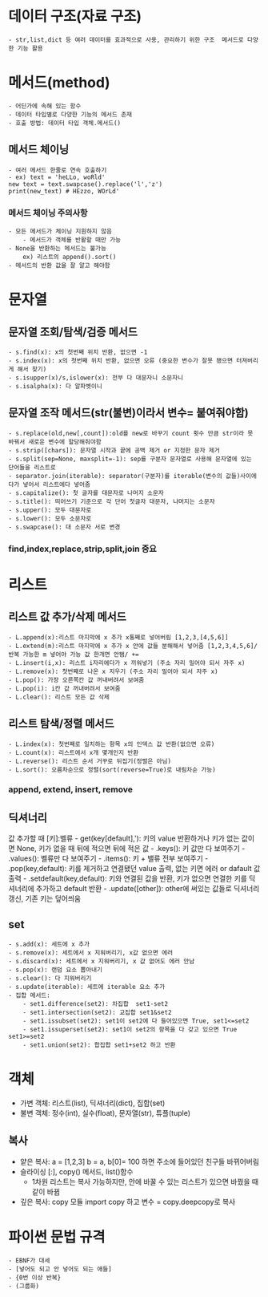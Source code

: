 # 데이터 구조(자료 구조)
    - str,list,dict 등 여러 데이터를 효과적으로 사용, 관리하기 위한 구조  메서드로 다양한 기능 활용
# 메서드(method)
    - 어딘가에 속해 있는 함수
    - 데이터 타입별로 다양한 기능의 메서드 존재
    - 호출 방법: 데이터 타입 객체.메서드()
## 메서드 체이닝
    - 여러 메서드 한줄로 연속 호출하기
    - ex) text = 'heLLo, woRld'  
    new text = text.swapcase().replace('l','z')  
    print(new_text) # HEzzo, WOrLd'
### 메서드 체이닝 주의사항
    - 모든 메서드가 체이닝 지원하지 않음
        - 메서드가 객체를 반활할 때만 가능
    - None을 반환하는 메서드는 불가능
        ex) 리스트의 append().sort()
    - 메서드의 반환 값을 잘 알고 해야함
# 문자열
## 문자열 조회/탐색/검증 메서드
    - s.find(x): x의 첫번째 위치 반환, 없으면 -1 
    - s.index(x): x의 첫번째 위치 반환, 없으면 오류 (중요한 변수가 잘못 됐으면 터져버리게 해서 찾기)
    - s.isupper(x)/s,islower(x): 전부 다 대문자니 소문자니
    - s.isalpha(x): 다 알파벳이니
## 문자열 조작 메서드(str(불변)이라서 변수= 붙여줘야함)
    - s.replace(old,new[,count]):old를 new로 바꾸기 count 횟수 만큼 str이라 못 바꿔서 새로운 변수에 할당해줘야함
    - s.strip([chars]): 문자열 시작과 끝에 공백 제거 or 지정한 문자 제거
    - s.split(sep=None, maxsplit=-1): sep를 구분자 문자열로 사용해 문자열에 있는 단어들을 리스트로
    - separator.join(iterable): separator(구분자)를 iterable(변수의 값들)사이에다가 넣어서 리스트에다 넣어줌
    - s.capitalize(): 첫 글자를 대문자로 나머지 소문자
    - s.title(): 띄어쓰기 기준으로 각 단어 첫글자 대문자, 나머지는 소문자
    - s.upper(): 모두 대문자로
    - s.lower(): 모두 소문자로
    - s.swapcase(): 대 소문자 서로 변경
### find,index,replace,strip,split,join 중요
# 리스트
## 리스트 값 추가/삭제 메서드
    - L.append(x):리스트 마지막에 x 추가 x통째로 넣어버림 [1,2,3,[4,5,6]]
    - L.extend(m):리스트 마지막에 x 추가 x 안에 값들 분해해서 넣어줌 [1,2,3,4,5,6]/반복 가능한 m 넣어야 가능 값 한개면 안됌/ +=
    - L.insert(i,x): 리스트 i자리에다가 x 끼워넣기 (주소 자리 밀어야 되서 자주 x)
    - L.remove(x): 첫번째로 나온 x 지우기 (주소 자리 밀어야 되서 자주 x)
    - L.pop(): 가장 오른쪽칸 값 꺼내버려서 보여줌
    - L.pop(i): i칸 값 꺼내버려서 보여줌
    - L.clear(): 리스트 모든 값 삭제
## 리스트 탐색/정렬 메서드
    - L.index(x): 첫번째로 일치하는 항목 x의 인덱스 값 반환(없으면 오류)
    - L.count(x): 리스트에서 x개 몇개인지 반환
    - L.reverse(): 리스트 순서 거꾸로 뒤집기(정렬은 아님)
    - L.sort(): 오름차순으로 정렬(sort(reverse=True)로 내림차순 가능)
### append, extend, insert, remove
## 딕셔너리
값 추가할 때 [키]:벨류
    - get(key[default],'): 키의 value 반환하거나 키가 없는 값이면 None, 키가 없을 때 뒤에 적으면 뒤에 적은 값
    - .keys(): 키 값만 다 보여주기
    - .values(): 벨류만 다 보여주기
    - .items(): 키 + 밸류 전부 보여주기
    - .pop(key,default): 키를 제거하고 연결됐던 value 출력, 없는 키면 에러 or dafault 값 출력
    - .setdefault(key,default): 키와 연결된 값을 반환, 키가 없으면 연결한 키를 딕셔너리에 추가하고 default 반환
    - .update([other]): other에 써있는 값들로 딕셔너리 갱신, 기존 키는 덮어씌움    
## set
    - s.add(x): 세트에 x 추가
    - s.remove(x): 세트에서 x 지워버리기, x값 없으면 에러
    - s.discard(x): 세트에서 x 지워버리기, x 값 없어도 에러 안남
    - s.pop(x): 랜덤 요소 뽑아내기
    - s.clear(): 다 지워버리기
    - s.update(iterable): 세트에 iterable 요소 추가
    - 집합 메서드:
        - set1.difference(set2): 차집합  set1-set2
        - set1.intersection(set2): 교집합 set1&set2
        - set1.issubset(set2): set1이 set2에 다 들어있으면 True, set1<=set2
        - set1.issuperset(set2): set1이 set2의 항목을 다 갖고 있으면 True set1>=set2
        - set1.union(set2): 합집합 set1+set2 하고 반환
# 객체
- 가변 객체: 리스트(list), 딕셔너리(dict), 집합(set)
- 불변 객체: 정수(int), 실수(float), 문자열(str), 튜플(tuple)
## 복사
- 얕은 복사: a = [1,2,3] b = a, b[0]= 100 하면 주소에 들어있던 친구들 바뀌어버림
- 슬라이싱 [:], copy() 메서드, list()함수
    - 1차원 리스트는 복사 가능하지만, 안에 바꿀 수 있는 리스트가 있으면 바꿨을 때 같이 바뀜
- 깊은 복사: copy 모듈 import copy 하고 변수 = copy.deepcopy로 복사
# 파이썬 문법 규격
    - EBNF가 대세
    - [넣어도 되고 안 넣어도 되는 애들]
    - {0번 이상 반복}
    - (그룹화)